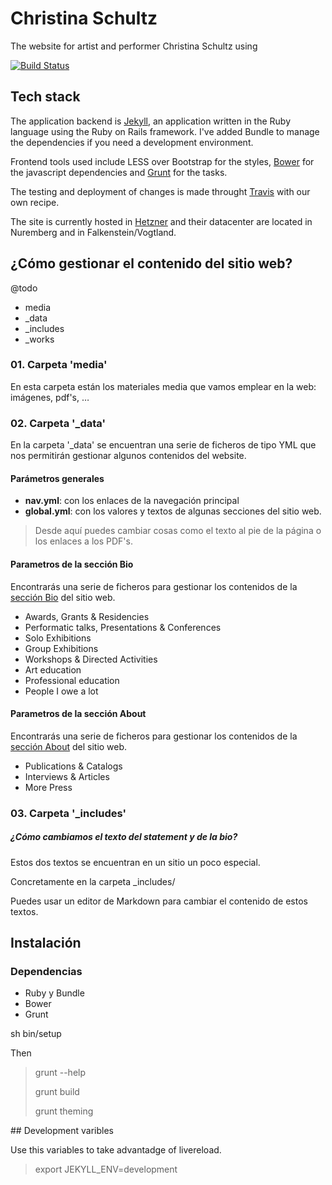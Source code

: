 # Christina Schultz

The website for artist and performer Christina Schultz using 

[![Build Status](https://travis-ci.org/FctsFxns/schultzen-web.png)](https://travis-ci.org/FctsFxns/schultzen-web)



## Tech stack

The application backend is [Jekyll](http://jekyllrb.com/), an application written in the Ruby language using the Ruby on Rails framework. I've added Bundle to manage the dependencies if you need a development environment.

Frontend tools used include LESS over Bootstrap for the styles, [Bower](http://bower.io/) for the javascript dependencies and [Grunt](http://gruntjs.com/) for the tasks.

The testing and deployment of changes is made throught [Travis](http://travis-ci.org/) with our own recipe.

The site is currently hosted in [Hetzner](https://www.hetzner.de/) and their datacenter are located in Nuremberg and in Falkenstein/Vogtland.

## ¿Cómo gestionar el contenido del sitio web?

@todo 

- media
- _data
- _includes
- _works

### 01. Carpeta 'media'

En esta carpeta están los materiales media que vamos emplear en la web: imágenes, pdf's, …


### 02. Carpeta '_data'

En la carpeta '_data' se encuentran una serie de ficheros de tipo YML que nos permitirán gestionar algunos contenidos del website.

#### Parámetros generales

- **nav.yml**: con los enlaces de la navegación principal
- **global.yml**: con los valores y textos de algunas secciones del sitio web.

> Desde aquí puedes cambiar cosas como el texto al pie de la página o los enlaces a los PDF's.

#### Parametros de la sección Bio

Encontrarás una serie de ficheros para gestionar los contenidos de la [sección Bio](http://www.christinaschultz.com/bio) del sitio web.

- Awards, Grants & Residencies
- Performatic talks, Presentations & Conferences
- Solo Exhibitions
- Group Exhibitions
- Workshops & Directed Activities
- Art education
- Professional education
- People I owe a lot 

#### Parametros de la sección About

Encontrarás una serie de ficheros para gestionar los contenidos de la [sección About](http://www.christinaschultz.com/about) del sitio web.

- Publications & Catalogs
- Interviews & Articles
- More Press


### 03. Carpeta '_includes'

##### ¿Cómo cambiamos el texto del statement y de la bio?

Estos dos textos se encuentran en un sitio un poco especial.

Concretamente en la carpeta _includes/

Puedes usar un editor de Markdown para cambiar el contenido de estos textos.



## Instalación

### Dependencias

- Ruby y Bundle
- Bower
- Grunt


sh bin/setup

Then 

> grunt --help
> 
> grunt build
> 
> grunt theming


## Development varibles

Use this variables to take advantadge of livereload.

> export JEKYLL_ENV=development


